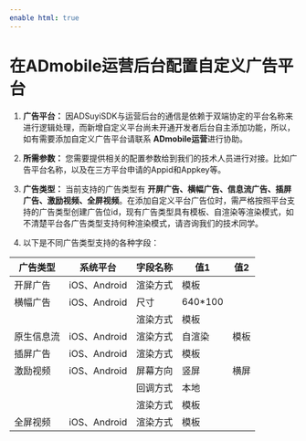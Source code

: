```yaml
---
enable html: true
---
```

# 在ADmobile运营后台配置自定义广告平台

1. **广告平台：** 因ADSuyiSDK与运营后台的通信是依赖于双端协定的平台名称来进行逻辑处理，而新增自定义平台尚未开通开发者后台自主添加功能，所以，如有需要添加自定义广告平台请联系 **ADmobile运营**进行协助。

2. **所需参数：** 您需要提供相关的配置参数给到我们的技术人员进行对接。比如广告平台名称，以及在三方平台申请的Appid和Appkey等。

3. **广告类型：** 当前支持的广告类型有 **开屏广告、横幅广告、信息流广告、插屏广告、激励视频、全屏视频**。在添加自定义平台广告位时，需严格按照平台支持的广告类型创建广告位id，现有广告类型具有模板、自渲染等渲染模式，如不清楚平台各广告类型支持何种渲染模式，请咨询我们的技术同学。

4. 以下是不同广告类型支持的各种字段：

| 广告类型 | 系统平台 | 字段名称 | 值1 | 值2 |
| --- | --- | --- | --- | --- |
| 开屏广告 | iOS、Android | 渲染方式 | 模板 |  |
| 横幅广告 | iOS、Android | 尺寸 | 640*100 |  |
|  |  | 渲染方式 | 模板 |  |
| 原生信息流 | iOS、Android | 渲染方式 | 自渲染 | 模板 |
| 插屏广告 | iOS、Android | 渲染方式 | 模板 |  |
| 激励视频 | iOS、Android | 屏幕方向 | 竖屏 | 横屏 |
|  |  | 回调方式 | 本地 |  |
|  |  | 渲染方式 | 模板 |  |
| 全屏视频 | iOS、Android | 渲染方式 | 模板 |  |

<br>
